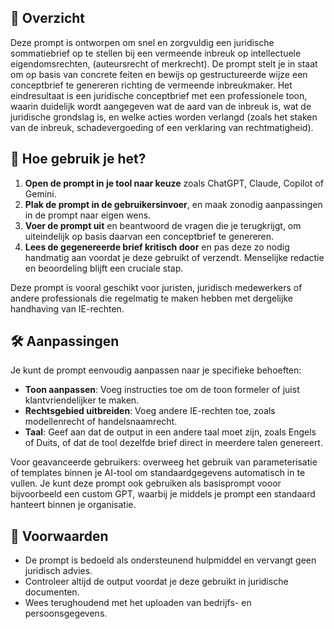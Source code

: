 ## 📌 Overzicht
Deze prompt is ontworpen om snel en zorgvuldig een juridische sommatiebrief op te stellen bij een vermeende inbreuk op intellectuele eigendomsrechten, (auteursrecht of merkrecht). De prompt stelt je in staat om op basis van concrete feiten en bewijs op gestructureerde wijze een conceptbrief te genereren richting de vermeende inbreukmaker. Het eindresultaat is een juridische conceptbrief met een professionele toon, waarin duidelijk wordt aangegeven wat de aard van de inbreuk is, wat de juridische grondslag is, en welke acties worden verlangd (zoals het staken van de inbreuk, schadevergoeding of een verklaring van rechtmatigheid).

## 🚀 Hoe gebruik je het?
1. **Open de prompt in je tool naar keuze** zoals ChatGPT, Claude, Copilot of Gemini.
2. **Plak de prompt in de gebruikersinvoer**, en maak zonodig aanpassingen in de prompt naar eigen wens.
3. **Voer de prompt uit** en beantwoord de vragen die je terugkrijgt, om uiteindelijk op basis daarvan een conceptbrief te genereren.
4. **Lees de gegenereerde brief kritisch door** en pas deze zo nodig handmatig aan voordat je deze gebruikt of verzendt. Menselijke redactie en beoordeling blijft een cruciale stap.

Deze prompt is vooral geschikt voor juristen, juridisch medewerkers of andere professionals die regelmatig te maken hebben met dergelijke handhaving van IE-rechten.

## 🛠 Aanpassingen
Je kunt de prompt eenvoudig aanpassen naar je specifieke behoeften:
- **Toon aanpassen**: Voeg instructies toe om de toon formeler of juist klantvriendelijker te maken.
- **Rechtsgebied uitbreiden**: Voeg andere IE-rechten toe, zoals modellenrecht of handelsnaamrecht.
- **Taal**: Geef aan dat de output in een andere taal moet zijn, zoals Engels of Duits, of dat de tool dezelfde brief direct in meerdere talen genereert.

Voor geavanceerde gebruikers: overweeg het gebruik van parameterisatie of templates binnen je AI-tool om standaardgegevens automatisch in te vullen. Je kunt deze prompt ook gebruiken als basisprompt vooor bijvoorbeeld een custom GPT, waarbij je middels je prompt een standaard hanteert binnen je organisatie.

## 📖 Voorwaarden
- De prompt is bedoeld als ondersteunend hulpmiddel en vervangt geen juridisch advies.
- Controleer altijd de output voordat je deze gebruikt in juridische documenten.
- Wees terughoudend met het uploaden van bedrijfs- en persoonsgegevens.